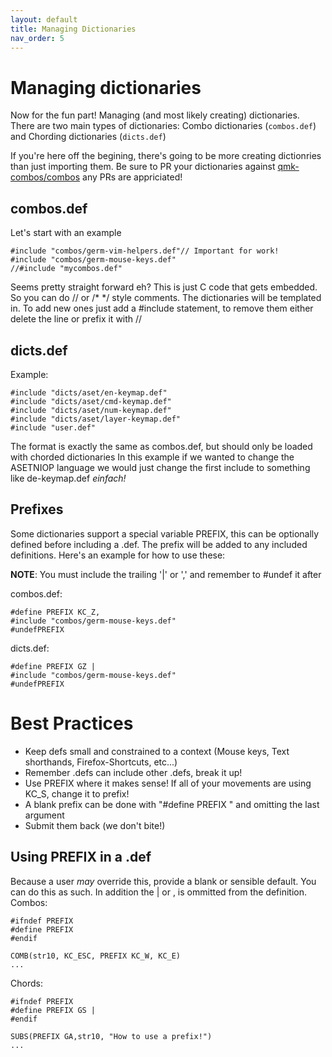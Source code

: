 ```yaml
---
layout: default
title: Managing Dictionaries
nav_order: 5
---
```


# Managing dictionaries

Now for the fun part! Managing (and most likely creating) dictionaries. There are two main types of
dictionaries: Combo dictionaries (```combos.def```) and Chording dictionaries (```dicts.def```) 

If you're here off the begining, there's going to be more creating dictionries than just importing
them. Be sure to PR your dictionaries against [qmk-combos/combos](https://github.com/qmk-combos/combos)
any PRs are appriciated!

## combos.def
Let's start with an example
```
#include "combos/germ-vim-helpers.def"// Important for work!
#include "combos/germ-mouse-keys.def"
//#include "mycombos.def"
```

Seems pretty straight forward eh? This is just C code that gets embedded. So you can do // or /* */ style
comments. The dictionaries will be templated in. To add new ones just add a #include statement, to remove
them either delete the line or prefix it with //

## dicts.def

Example: 

```
#include "dicts/aset/en-keymap.def"
#include "dicts/aset/cmd-keymap.def"
#include "dicts/aset/num-keymap.def"
#include "dicts/aset/layer-keymap.def"
#include "user.def"
```

The format is exactly the same as combos.def, but should only be loaded with chorded dictionaries
In this example if we wanted to change the ASETNIOP language we would just change the first include
to something like de-keymap.def _einfach!_

## Prefixes

Some dictionaries support a special variable PREFIX, this can be optionally defined before including a
.def. The prefix will be added to any included definitions. Here's an example for how to use these:

**NOTE**: You must include the trailing '\|' or ',' and remember to #undef it after

combos.def:
```
#define PREFIX KC_Z, 
#include "combos/germ-mouse-keys.def"
#undefPREFIX
```

dicts.def:
```
#define PREFIX GZ |
#include "combos/germ-mouse-keys.def"
#undefPREFIX
```


# Best Practices 

- Keep defs small and constrained to a context (Mouse keys, Text shorthands, Firefox-Shortcuts, etc...)
- Remember .defs can include other .defs, break it up!
- Use PREFIX where it makes sense! If all of your movements are using KC_S, change it to prefix!
- A blank prefix can be done with "#define PREFIX " and omitting the last argument
- Submit them back (we don't bite!)

## Using PREFIX in a .def
Because a user _may_ override this, provide a blank or sensible default. You can do this as such. In addition
the | or , is ommitted from the definition. 
Combos:
```
#ifndef PREFIX
#define PREFIX 
#endif 

COMB(str10, KC_ESC, PREFIX KC_W, KC_E)
...
```
Chords:
```
#ifndef PREFIX
#define PREFIX GS | 
#endif 

SUBS(PREFIX GA,str10, "How to use a prefix!")
...
```
